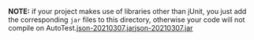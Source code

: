 **NOTE:** if your project makes use of libraries other than jUnit, you just add the corresponding `jar` files to this directory, otherwise your code will not compile on AutoTest.[json-20210307.jar](..%2F..%2F..%2F..%2FDownloads%2Fjson-20210307.jar)[json-20210307.jar](..%2F..%2F..%2F..%2FDownloads%2Fjson-20210307.jar)